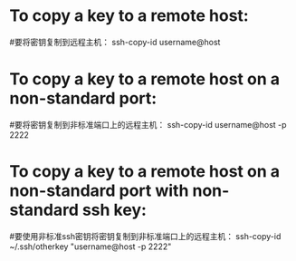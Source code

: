 # To copy a key to a remote host:
#要将密钥复制到远程主机：
ssh-copy-id username@host

# To copy a key to a remote host on a non-standard port:
#要将密钥复制到非标准端口上的远程主机：
ssh-copy-id username@host -p 2222

# To copy a key to a remote host on a non-standard port with non-standard ssh key:
#要使用非标准ssh密钥将密钥复制到非标准端口上的远程主机：
ssh-copy-id ~/.ssh/otherkey "username@host -p 2222"
